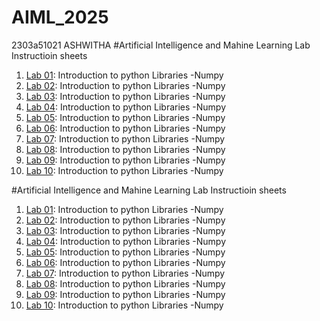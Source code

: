 # AIML_2025  
2303a51021
ASHWITHA
#Artificial Intelligence and Mahine Learning Lab Instructioin sheets
1. [Lab 01](): Introduction to python Libraries -Numpy
2. [Lab 02](): Introduction to python Libraries -Numpy
3. [Lab 03](): Introduction to python Libraries -Numpy
4. [Lab 04](): Introduction to python Libraries -Numpy
5. [Lab 05](): Introduction to python Libraries -Numpy
6. [Lab 06](): Introduction to python Libraries -Numpy
7. [Lab 07](): Introduction to python Libraries -Numpy
8. [Lab 08](): Introduction to python Libraries -Numpy
9. [Lab 09](): Introduction to python Libraries -Numpy
10. [Lab 10](): Introduction to python Libraries -Numpy


#Artificial Intelligence and Mahine Learning Lab Instructioin sheets
1. [Lab 01](https://github.com/2303A51021/AIML_2025/blob/main/lab01_AIMI.ipynb): Introduction to python Libraries -Numpy
2. [Lab 02](): Introduction to python Libraries -Numpy
3. [Lab 03](): Introduction to python Libraries -Numpy
4. [Lab 04](): Introduction to python Libraries -Numpy
5. [Lab 05](): Introduction to python Libraries -Numpy
6. [Lab 06](): Introduction to python Libraries -Numpy
7. [Lab 07](): Introduction to python Libraries -Numpy
8. [Lab 08](): Introduction to python Libraries -Numpy
9. [Lab 09](): Introduction to python Libraries -Numpy
10. [Lab 10](): Introduction to python Libraries -Numpy
